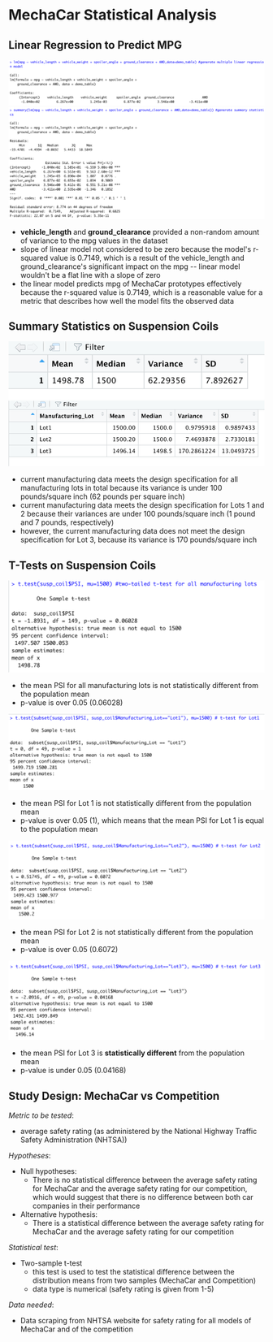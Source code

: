 # MechaCar Statistical Analysis

## Linear Regression to Predict MPG

![linear_regression_del1](Resources/linear_regression_del1.png)
![summary_del1](Resources/summary_del1.png) 

* **vehicle_length** and **ground_clearance** provided a non-random amount of variance to the mpg values in the dataset
* slope of linear model not considered to be zero because the model's r-squared value is 0.7149, which is a result of the vehicle_length and ground_clearance's significant impact on the mpg -- linear model wouldn't be a flat line with a slope of zero 
* the linear model predicts mpg of MechaCar prototypes effectively because the r-squared value is 0.7149, which is a reasonable value for a metric that describes how well the model fits the observed data

## Summary Statistics on Suspension Coils

![total_summary](Resources/total_summary.png)
![lot_summary](Resources/lot_summary.png)

* current manufacturing data meets the design specification for all manufacturing lots in total because its variance is under 100 pounds/square inch (62 pounds per square inch)
* current manufacturing data meets the design specification for Lots 1 and 2 because their variances are under 100 pounds/square inch (1 pound and 7 pounds, respectively)
* however, the current manufacturing data does not meet the design specification for Lot 3, because its variance is 170 pounds/square inch

## T-Tests on Suspension Coils

![ttest_all_lots](Resources/ttest_all_lots.png)

* the mean PSI for all manufacturing lots is not statistically different from the population mean 
* p-value is over 0.05 (0.06028)

![ttest_1](Resources/ttest_1.png)

* the mean PSI for Lot 1 is not statistically different from the population mean 
* p-value is over 0.05 (1), which means that the mean PSI for Lot 1 is equal to the population mean 

![ttest_2](Resources/ttest_2.png)

* the mean PSI for Lot 2 is not statistically different from the population mean 
* p-value is over 0.05 (0.6072)

![ttest_3](Resources/ttest_3.png)

* the mean PSI for Lot 3 is **statistically different** from the population mean 
* p-value is under 0.05 (0.04168)

## Study Design: MechaCar vs Competition

_Metric to be tested_:
* average safety rating (as administered by the National Highway Traffic Safety Administration (NHTSA))

_Hypotheses_:
* Null hypotheses: 
  * There is no statistical difference between the average safety rating for MechaCar and the average safety rating for our competition, which would suggest that there is no difference between both car companies in their performance 
* Alternative hypothesis:
  * There is a statistical difference between the average safety rating for MechaCar and the average safety rating for our competition

_Statistical test_:
* Two-sample t-test 
  * this test is used to test the statistical difference between the distribution means from two samples (MechaCar and Competition)
  * data type is numerical (safety rating is given from 1-5) 

_Data needed_:
* Data scraping from NHTSA website for safety rating for all models of MechaCar and of the competition
